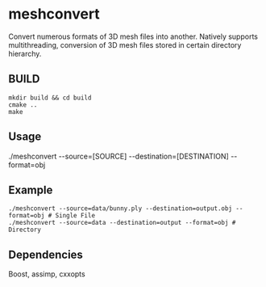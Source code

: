 # meshconvert

Convert numerous formats of 3D mesh files into another.
Natively supports multithreading, conversion of 3D mesh files stored in certain directory hierarchy.

## BUILD
```
mkdir build && cd build
cmake ..
make
```

## Usage
./meshconvert --source=[SOURCE] --destination=[DESTINATION] --format=obj

## Example
```
./meshconvert --source=data/bunny.ply --destination=output.obj --format=obj # Single File
./meshconvert --source=data --destination=output --format=obj # Directory
```

## Dependencies
Boost, assimp, cxxopts
